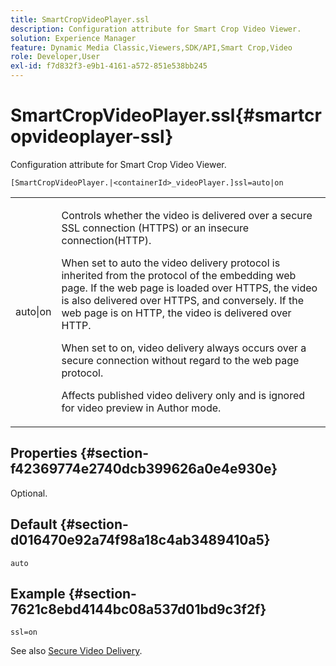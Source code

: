 ```yaml
---
title: SmartCropVideoPlayer.ssl
description: Configuration attribute for Smart Crop Video Viewer.
solution: Experience Manager
feature: Dynamic Media Classic,Viewers,SDK/API,Smart Crop,Video
role: Developer,User
exl-id: f7d832f3-e9b1-4161-a572-851e538bb245
---
```

# SmartCropVideoPlayer.ssl{#smartcropvideoplayer-ssl}

Configuration attribute for Smart Crop Video Viewer.

<!-- >[!NOTE]
>
>This configuration attribute only applies to AEM 6.2 with installation of [Feature Pack NPR-13480](https://www.adobeaemcloud.com/content/marketplace/marketplaceProxy.html?packagePath=/content/companies/public/adobe/packages/cq620/featurepack/cq-6.2.0-featurepack-13480) and to AEM 6.1 with installation of [Feature Pack NPR-15011](https://www.adobeaemcloud.com/content/marketplace/marketplaceProxy.html?packagePath=/content/companies/public/adobe/packages/cq610/featurepack/cq-6.1.0-featurepack-15011). -->

`[SmartCropVideoPlayer.|<containerId>_videoPlayer.]ssl=auto|on`

<table id="table_C616483932C2482CA9794DDD7313FD7C"> 
 <tbody> 
  <tr> 
   <td colname="col1"> <p> <span class="codeph"> auto|on</span> </p> </td> 
   <td colname="col2"> <p> Controls whether the video is delivered over a secure SSL connection (HTTPS) or an insecure connection(HTTP). </p> <p>When set to <span class="codeph"> auto</span> the video delivery protocol is inherited from the protocol of the embedding web page. If the web page is loaded over HTTPS, the video is also delivered over HTTPS, and conversely. If the web page is on HTTP, the video is delivered over HTTP. </p> <p>When set to <span class="codeph"> on</span>, video delivery always occurs over a secure connection without regard to the web page protocol. </p> <p>Affects published video delivery only and is ignored for video preview in Author mode. </p> </td> 
  </tr> 
 </tbody> 
</table>

## Properties {#section-f42369774e2740dcb399626a0e4e930e}

Optional.

## Default {#section-d016470e92a74f98a18c4ab3489410a5}

`auto`

## Example {#section-7621c8ebd4144bc08a537d01bd9c3f2f}

```
ssl=on
```

<!--<a id="section_5943AC73316749C68761FF7F74DA7547"></a>-->

See also [Secure Video Delivery](../../../c-html5-aem-asset-viewers/c-html5-aem-smartcropvideo/c-html5-aem-smartcropvideo-viewer-securevideodelivery.md#concept-cf9d1346a07d4429b0c6c32c9cac50ff).
